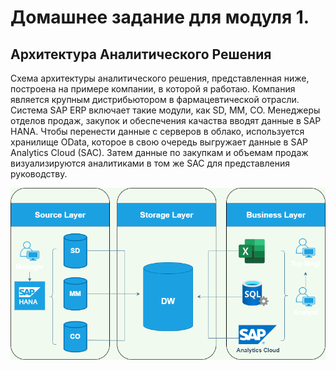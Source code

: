 # Домашнее задание для модуля 1.

## Архитектура Аналитического Решения

<p> Схема архитектуры аналитического решения, представленная ниже, построена на примере компании, в которой я работаю. Компания является крупным дистрибьютором в фармацевтической отрасли. Система SAP ERP включает такие модули, как SD, MM, CO. Менеджеры отделов продаж, закупок и обеспечения качаства вводят данные в SAP HANA. Чтобы перенести данные с серверов в облако, используется хранилище OData, которое в свою очередь выгружает данные в SAP Analytics Cloud (SAC). Затем данные по закупкам и объемам продаж визуализируются аналитиками в том же SAC для представления руководству. </p>

![1 задание](https://github.com/AigulTok/DataLearn/blob/main/de101/module01/Data%20mindmap.png)
